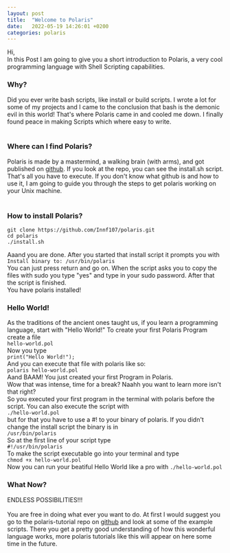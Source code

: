```yaml
---
layout: post
title:  "Welcome to Polaris"
date:   2022-05-19 14:26:01 +0200
categories: polaris
---
```

Hi, <br>
In this Post I am going to give you a short introduction to Polaris, a very cool programming language with Shell Scripting capabilities.
### Why?
Did you ever write bash scripts, like install or build scripts. I wrote a lot for some of my projects and I came to the conclusion that bash is the demonic evil in this world! That's where Polaris came in and cooled me down. I finally found peace in making Scripts which where easy to write. <br>
<br>
### Where can I find Polaris?
Polaris is made by a mastermind, a walking brain (with arms), and got published on [github](https://github.com/Innf107/polaris). If you look at the repo, you can see the install.sh script. That's all you have to execute. If you don't know what github is and how to use it, I am going to guide you through the steps to get polaris working on your Unix machine. <br>
<br>
### How to install Polaris?
```
git clone https://github.com/Innf107/polaris.git
cd polaris
./install.sh
```
Aaand you are done. After you started that install script it prompts you with <br>
```Install binary to: /usr/bin/polaris```<br>
You can just press return and go on. When the script asks you to copy the files with sudo you type "yes" and type in your sudo password. After that the script is finished.<br> You have polaris installed!


### Hello World!
As the traditions of the ancient ones taught us, if you learn a programming language, start with "Hello World!"
To create your first Polaris Program create a file <br>
```hello-world.pol```<br>
Now you type <br>
```print("Hello World!");```<br>
And you can execute that file with polaris like so:<br>
```polaris hello-world.pol```<br>
Aand BAAM! You just created your first Program in Polaris. <br>
Wow that was intense, time for a break? Naahh you want to learn more isn't that right?<br>
So you executed your first program in the terminal with polaris before the script. You can also execute the script with <br>```./hello-world.pol```<br> but for that you have to use a #! to your binary of polaris. If you didn't change the install script the binary is in <br>```/usr/bin/polaris```<br>
So at the first line of your script type <br>
```#!/usr/bin/polaris``` <br>
To make the script executable go into your terminal and type <br>
```chmod +x hello-world.pol```<br>
Now you can run your beatiful Hello World like a pro with ```./hello-world.pol```

### What Now?
ENDLESS POSSIBILITIES!!!<br><br>
You are free in doing what ever you want to do. At first I would suggest you go to the polaris-tutorial repo on [github](https://github.com/Sebull-git/polaris-tutorial) and look at some of the example scripts. There you get a pretty good understanding of how this wonderful language works, more polaris tutorials like this will appear on here some time in the future. 
